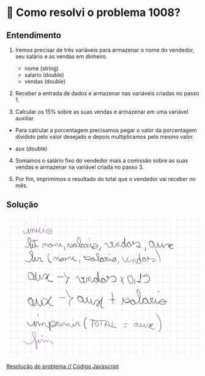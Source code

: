 # 🤔 Como resolvi o problema 1008?

## Entendimento

1. Iremos precisar de três variáveis para armazenar o nome do vendedor, seu salário e as vendas em dinheiro.

    - nome (string)
    - salario (double)
    - vendas (double)

2. Receber a entrada de dados e armazenar nas variáveis criadas no passo 1.

3. Calcular os 15% sobre as suas vendas e armazenar em uma variável auxiliar.

 - Para calcular a porcentagem precisamos pegar o valor da porcentagem dividido pelo valor desejado e depois multiplicamos pelo mesmo valor.

 - aux (double)

 4. Somamos o salário fixo do vendedor mais a comissão sobre as suas vendas e armazenar na variável criada no passo 3.

 5. Por fim, imprimimos o resultado do total que o vendedor vai receber no mês.

## Solução

![image](../img/1009.png)

[Resolução do problema // Código Javascript](../../1009.js)